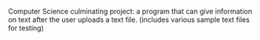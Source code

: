Computer Science culminating project: 
a program that can give information on text after the user uploads a text file.
(includes various sample text files for testing)
